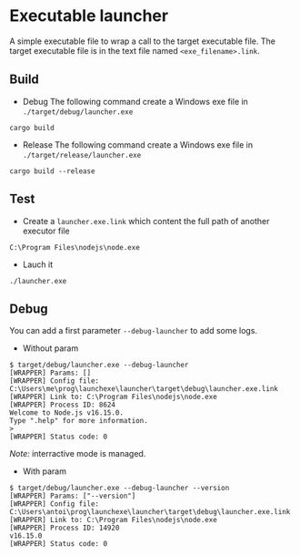 # Executable launcher

A simple executable file to wrap a call to the target executable file.
The target executable file is in the text file named `<exe_filename>.link`.

## Build
- Debug
The following command create a Windows exe file in `./target/debug/launcher.exe`
```
cargo build
```
- Release
The following command create a Windows exe file in `./target/release/launcher.exe`
```
cargo build --release
```

## Test
- Create a `launcher.exe.link` which content the full path of another executor file
```
C:\Program Files\nodejs\node.exe
```
- Lauch it
```
./launcher.exe
```

## Debug

You can add a first parameter `--debug-launcher` to add some logs.

- Without param
```
$ target/debug/launcher.exe --debug-launcher
[WRAPPER] Params: []
[WRAPPER] Config file: C:\Users\me\prog\launchexe\launcher\target\debug\launcher.exe.link
[WRAPPER] Link to: C:\Program Files\nodejs\node.exe
[WRAPPER] Process ID: 8624
Welcome to Node.js v16.15.0.      
Type ".help" for more information.
>
[WRAPPER] Status code: 0
```
*Note:* interractive mode is managed.

- With param
```
$ target/debug/launcher.exe --debug-launcher --version
[WRAPPER] Params: ["--version"]
[WRAPPER] Config file: C:\Users\antoi\prog\launchexe\launcher\target\debug\launcher.exe.link
[WRAPPER] Link to: C:\Program Files\nodejs\node.exe
[WRAPPER] Process ID: 14920
v16.15.0
[WRAPPER] Status code: 0
```
